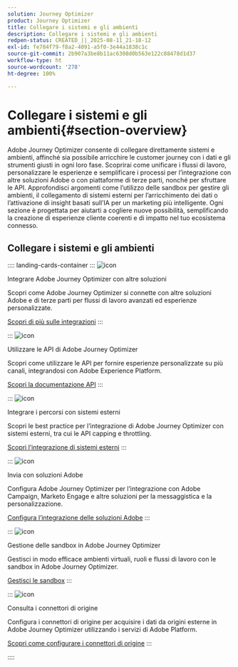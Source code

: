 ```yaml
---
solution: Journey Optimizer
product: Journey Optimizer
title: Collegare i sistemi e gli ambienti
description: Collegare i sistemi e gli ambienti
redpen-status: CREATED_||_2025-08-11_21-18-12
exl-id: fe784f79-f8a2-4091-a5f0-3e44a1838c1c
source-git-commit: 2b907a3be8b11ac6308d0b563e122c88478d1d37
workflow-type: ht
source-wordcount: '278'
ht-degree: 100%

---
```


# Collegare i sistemi e gli ambienti{#section-overview}

Adobe Journey Optimizer consente di collegare direttamente sistemi e ambienti, affinché sia possibile arricchire le customer journey con i dati e gli strumenti giusti in ogni loro fase. Scoprirai come unificare i flussi di lavoro, personalizzare le esperienze e semplificare i processi per l’integrazione con altre soluzioni Adobe o con piattaforme di terze parti, nonché per sfruttare le API. Approfondisci argomenti come l’utilizzo delle sandbox per gestire gli ambienti, il collegamento di sistemi esterni per l’arricchimento dei dati o l’attivazione di insight basati sull’IA per un marketing più intelligente. Ogni sezione è progettata per aiutarti a cogliere nuove possibilità, semplificando la creazione di esperienze cliente coerenti e di impatto nel tuo ecosistema connesso.

## Collegare i sistemi e gli ambienti

:::: landing-cards-container
:::
![icon](https://cdn.experienceleague.adobe.com/icons/puzzle-piece.svg?lang=it)

Integrare Adobe Journey Optimizer con altre soluzioni

Scopri come Adobe Journey Optimizer si connette con altre soluzioni Adobe e di terze parti per flussi di lavoro avanzati ed esperienze personalizzate.

[Scopri di più sulle integrazioni](../using/integrations/ajo-integrations.md)
:::

:::
![icon](https://cdn.experienceleague.adobe.com/icons/code-branch.svg?lang=it)

Utilizzare le API di Adobe Journey Optimizer

Scopri come utilizzare le API per fornire esperienze personalizzate su più canali, integrandosi con Adobe Experience Platform.

[Scopri la documentazione API](../using/configuration/ajo-apis.md)
:::

:::
![icon](https://cdn.experienceleague.adobe.com/icons/puzzle-piece.svg?lang=it)

Integrare i percorsi con sistemi esterni

Scopri le best practice per l’integrazione di Adobe Journey Optimizer con sistemi esterni, tra cui le API capping e throttling.

[Scopri l’integrazione di sistemi esterni](external-systems-landing-page.md)
:::

:::
![icon](https://cdn.experienceleague.adobe.com/icons/puzzle-piece.svg?lang=it)

Invia con soluzioni Adobe

Configura Adobe Journey Optimizer per l’integrazione con Adobe Campaign, Marketo Engage e altre soluzioni per la messaggistica e la personalizzazione.

[Configura l’integrazione delle soluzioni Adobe](adobe-solutions-landing-page.md)
:::

:::
![icon](https://cdn.experienceleague.adobe.com/icons/gear.svg?lang=it)

Gestione delle sandbox in Adobe Journey Optimizer

Gestisci in modo efficace ambienti virtuali, ruoli e flussi di lavoro con le sandbox in Adobe Journey Optimizer.

[Gestisci le sandbox](sandbox-landing-page.md)
:::

:::
![icon](https://cdn.experienceleague.adobe.com/icons/circle-play.svg?lang=it)

Consulta i connettori di origine

Configura i connettori di origine per acquisire i dati da origini esterne in Adobe Journey Optimizer utilizzando i servizi di Adobe Platform.

[Scopri come configurare i connettori di origine](../using/start/get-started-sources.md)
:::

::::

